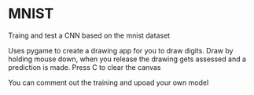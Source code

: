 # MNIST

Traing and test a CNN based on the mnist dataset

Uses pygame to create a drawing app for you to draw digits. Draw by holding mouse down, when you release the drawing gets assessed and a prediction is made. Press C to clear the canvas

You can comment out the training and upoad your own model
